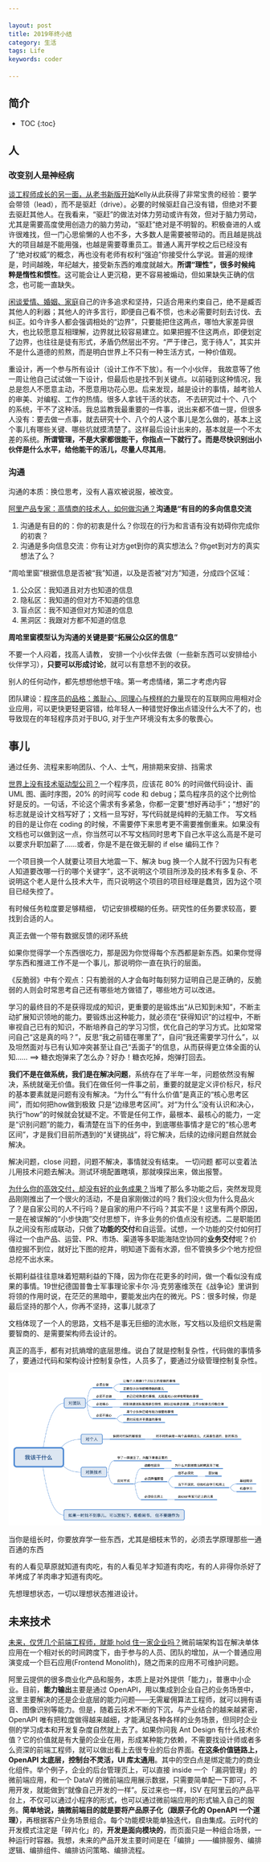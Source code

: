 ```yaml
---

layout: post
title: 2019年终小结
category: 生活
tags: Life
keywords: coder

---
```


## 简介

* TOC
{:toc}

## 人

### 改变别人是神经病

[谈工程师成长的另一面，从老书新版开始](https://mp.weixin.qq.com/s/Oeh4Tl9oH49wMir6OkJYrA)Kelly从此获得了非常宝贵的经验：要学会带领（lead），而不是驱赶（drive）。必要的时候驱赶自己没有错，但绝对不要去驱赶其他人。在我看来，“驱赶”的做法对体力劳动或许有效，但对于脑力劳动，尤其是需要高度使用创造力的脑力劳动，“驱赶”绝对是不明智的。积极奋进的人或许很难找，但一门心思偷懒的人也不多，大多数人是需要被带动的。而且越是挑战大的项目越是不能用强，也越是需要尊重员工。普通人离开学校之后已经没有了“绝对权威”的概念，再也没有老师有权利“强迫”你接受什么学说。普遍的规律是，时间越晚，年纪越大，接受新东西的难度就越大。**所谓“理性”，很多时候纯粹是惰性和惯性**。这可能会让人更沉稳，更不容易被煽动，但如果缺失正确的信念，也可能一直缺失。

[闲谈爱情、婚姻、家庭](https://mp.weixin.qq.com/s/xSBITiIm_maeo_VJS4Xs3A)自己的许多追求和坚持，只适合用来约束自己，绝不是臧否其他人的利器；其他人的许多言行，即便自己看不惯，也未必需要时刻去讨伐、去纠正。如今许多人都会强调相处的“边界”，只要能把住这两点，哪怕大家差异很大，也比较愿意互相理解，边界就比较容易建立。如果把握不住这两点，即便划定了边界，也往往是徒有形式，矛盾仍然层出不穷。“严于律己，宽于待人”，其实并不是什么道德的煎熬，而是明白世界上不只有一种生活方式，一种价值观。

重设计，再一个参与所有设计（设计工作不下放）。有一个小伙伴， 我故意等了他一周让他自己试试做一下设计，但最后也是找不到关键点。以前碰到这种情况，我总是怨人不愿意主动，不愿意用功花心思。后来发现，越是设计的事情，越考验人的审美、对编程、工作的热情。很多人拿钱干活的状态， 不去研究过十个、八个的系统，干不了这种活。我总监教我最重要的一件事，说出来都不值一提，但很多人没有：要去做一点事，就去研究十个、八个的人这个事儿是怎么做的，基本上这个事儿有哪些关键、哪些坑就摸清楚了。这样最后设计出来的，基本就是一个不太差的系统。**所谓管理，不是大家都很能干，你指点一下就行了。而是尽快识别出小伙伴是什么水平，给他能干的活儿，尽量人尽其用**。

### 沟通

沟通的本质：换位思考，没有人喜欢被说服，被改变。

[阿里产品专家：高情商的技术人，如何做沟通？](https://mp.weixin.qq.com/s/yLvSEXITcCh2EmR5tAiIYA)**沟通是“有目的的多向信息交流**

1. 沟通是有目的的：你的初衷是什么？你现在的行为和言语有没有妨碍你完成你的初衷？
2. 沟通是多向信息交流：你有让对方get到你的真实想法么？你get到对方的真实想法了么？


“周哈里窗”根据信息是否被“我”知道，以及是否被“对方”知道，分成四个区域：

1. 公众区：我知道且对方也知道的信息
2. 隐私区：我知道的但对方不知道的信息
3. 盲点区：我不知道但对方知道的信息
4. 黑洞区：我跟对方都不知道的信息

**周哈里窗模型认为沟通的关键是要“拓展公众区的信息”**

不要一个人闷着，找高人请教， 安排一个小伙伴去做（一些新东西可以安排给小伙伴学习），**只要可以形成讨论**，就可以有意想不到的收获。 

别人的任何动作，都先想想他想干啥。第一考虑情绪，第二才考虑内容

团队建设：[程序员的品格：羞耻心、同理心与榜样的力量](https://mp.weixin.qq.com/s/dFmFFYnixZvXDl83uyYHEA)现在的互联网应用相对企业应用，可以更快更轻更容错，给年轻人一种错觉好像出点错没什么大不了的，也导致现在的年轻程序员对于BUG, 对于生产环境没有太多的敬畏心。


## 事儿

通过任务、流程来影响团队、个人、士气，用排期来安排、挡需求

[世界上没有技术驱动型公司？](https://mp.weixin.qq.com/s/bGk4hjN3O8FcpjJnlO9fcQ)一个程序员，应该花 80% 的时间做代码设计、画 UML 图、画时序图，20% 的时间写 code 和 debug；菜鸟程序员的这个比例恰好是反的。一句话，不论这个需求有多紧急，你都一定要“想好再动手”；“想好”的标志就是设计文档写好了；文档一旦写好，写代码就是纯粹的无脑工作。
写文档的目的是让你在 coding 的时候，不需要停下来思考更不需要推倒重来。如果没有文档也可以做到这一点，你当然可以不写文档同时思考下自己水平这么高是不是可以要求升职加薪了……或者，你是不是在做无聊的 if else 编码工作？

一个项目换一个人就要让项目大地震一下、解决 bug 换一个人就不行因为只有老人知道要改哪一行的哪个关键字”，这不说明这个项目所涉及的技术有多复杂、不说明这个老人是什么技术大牛，而只说明这个项目的项目经理是蠢货，因为这个项目已经失控了。


有时候任务粒度要足够精细， 切记安排模糊的任务。研究性的任务要求较高，要找到合适的人。


真正去做一个带有数据反馈的闭环系统



如果你觉得学一个东西很吃力，那是因为你觉得每个东西都是新东西。如果你觉得学东西和推进工作不是一个事儿，那说明你一直在执行的层面。

《反脆弱》中有个观点：只有脆弱的人才会每时每刻努力证明自己是正确的，反脆弱的人则会时常思考自己还有哪些地方做错了，哪些地方可以改进。


学习的最终目的不是获得现成的知识，更重要的是锻炼出“从已知到未知”，不断主动扩展知识领地的能力。要锻炼出这种能力，就必须在“获得知识”的过程中，不断审视自己已有的知识，不断培养自己的学习习惯，优化自己的学习方式。比如常常问自己“这是真的吗？”，反思“我之前错在哪里了”，自问“我还需要学习什么”，以及坦然面对与已有认知冲突甚至让自己“丢面子”的信息，从而获得更立体全面的认知…… ==> 糖衣炮弹来了怎么办？好办！糖衣吃掉，炮弹打回去。

**我们不是在做系统，我们是在解决问题**，系统存在了半年一年，问题依然没有解决，系统就毫无价值。我们在做任何一件事之前，重要的就是定义评价标尺，标尺的基本要素就是问题有没有解决。“为什么”“有什么价值”是真正的“核心思考区间”，而如何把how做到极致  只是“边缘思考区间”。对“为什么”没有认识和决心，执行“how”的时候就会犹疑不定。不管是任何工作，最根本、最核心的能力，一定是“识别问题”的能力，看清楚在当下的任务中，到底哪些事情才是它的“核心思考区间”，才是我们目前所遇到的“关键挑战”，将它解决，后续的边缘问题自然就会解决。

解决问题，close 问题，问题不解决，事情就没有结束。 一切问题 都可以变着法儿用技术问题去解决。测试环境配置瞎填，那就嗅探出来，做出报警。


[为什么你的高效交付，却没有好的业务成果？](https://mp.weixin.qq.com/s/ht9LdOxXPHvfXCkYTetT1g)当堆了那么多功能之后，突然发现竞品刚刚推出了一个很火的活动，不是自家刚做过的吗？我们没火但为什么竞品火了？是自家公司的人不行吗？是自家的用户不行吗？其实不是！这里有两个原因，一是在被误解的“小步快跑”交付思想下，许多业务的价值点没有挖透。二是职能团队之间没有形成联动，只做了**功能的交付**和自运营。试想，一个功能的交付如何打得过一个由产品、运营、PR、市场、渠道等多职能海陆空协同的**业务交付**呢？价值挖掘不到位，就好比下图的挖井，明知道下面有水源，但不管换多少个地方挖但总挖不出水来。

长期利益往往意味着短期利益的下降，因为你在花更多的时间，做一个看似没有成果的事情。19世纪德国普鲁士军事理论家卡尔·冯·克劳塞维茨在《战争论》里讲到将领的作用时说，在茫茫的黑暗中，要能发出内在的微光。PS：很多时候，你是最后坚持的那个人，你再不坚持，这事儿就凉了

文档体现了一个人的思路，文档不是事无巨细的流水账，写文档以及组织文档是需要智商的、是需要架构师去设计的。



真正的高手，都有对抗熵增的底层思维。说白了就是控制复杂性，代码做的事情多了，要通过代码和架构设计控制复杂性，人员多了，要通过分级管理控制复杂性。

![](/public/upload/life/what_to_do.png)

当你是组长时，你要放弃学一些东西，尤其是细枝末节的，必须去学原理那些一通百通的东西

有的人看见草原就知道有肉吃，有的人看见羊才知道有肉吃，有的人非得你杀好了羊烤成了羊肉串才知道有肉吃。

先想理想状态，一切以理想状态推进设计。

## 未来技术

[未来，仅凭几个前端工程师，就能 hold 住一家企业吗？](https://posts.careerengine.us/p/5e0940a83ebd2513400c3a89)微前端架构旨在解决单体应用在一个相对长的时间跨度下，由于参与的人员、团队的增加，从一个普通应用演变成一个巨石应用(Frontend Monolith)，随之而来的应用不可维护问题。

阿里云提供的很多商业化产品和服务，本质上是对外提供「能力」，普惠中小企业。目前，**能力输出**主要是通过 OpenAPI，用以集成到企业自己的业务场景中，这里主要解决的还是企业底层的能力问题——无需雇佣算法工程师，就可以拥有语音、图像识别等能力。但是，随着云技术不断的下沉，与产业结合的越来越紧密，OpenAPI 唯有把粒度做得越来越细，才能满足各种各样的业务场景，但同时企业侧的学习成本和开发复杂度自然就上去了。如果你问我 Ant Design 有什么技术价值？它的价值就是有大量的企业在用，形成某种能力依赖，不需要找设计师或者多么资深的前端工程师，就可以做出看上去很专业的后台界面。**在这条价值链路上，OpenAPI 太底层，控制台不灵活，UI 库太通用**。其中的空白点是绑定能力的商业化组件。举个例子，企业的后台管理页上，可以直接 inside 一个「漏洞管理」的微前端应用，和一个 DataV 的微前端应用展示数据，只需要简单配一下即可，不用开发，就能做到“就像自己开发的一样”。反过来也一样，ISV 在阿里云的产品平台上，不仅可以通过小程序的形式，也可以通过微前端应用的形式输入自己的服务。**简单地说，搞微前端目的就是要将产品原子化（跟原子化的 OpenAPI 一个道理）**，再根据客户业务场景组合。每个功能模块能单独迭代，自由集成。云时代的开发模式注定是「碎片化」的，**开发是面向模块的**，而页面只是一种组合场景，一种运行时容器。我想，未来的产品开发主要时间是在「编排」——编排服务、编排逻辑、编排组件、编排访问策略、编排流程。
